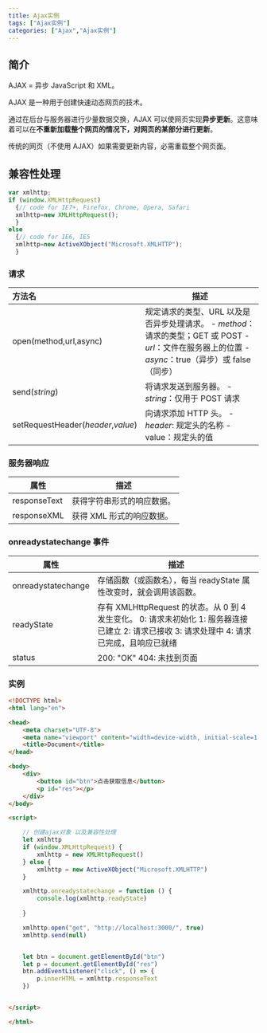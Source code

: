 ```yaml
---
title: Ajax实例
tags: ["Ajax实例"]
categories: ["Ajax","Ajax实例"]
---
```


<!--more-->

## 简介

AJAX = 异步 JavaScript 和 XML。

AJAX 是一种用于创建快速动态网页的技术。

通过在后台与服务器进行少量数据交换，AJAX 可以使网页实现**异步更新**。这意味着可以在**不重新加载整个网页的情况下，对网页的某部分进行更新**。

传统的网页（不使用 AJAX）如果需要更新内容，必需重载整个网页面。

## 兼容性处理

```js
var xmlhttp;
if (window.XMLHttpRequest)
  {// code for IE7+, Firefox, Chrome, Opera, Safari
  xmlhttp=new XMLHttpRequest();
  }
else
  {// code for IE6, IE5
  xmlhttp=new ActiveXObject("Microsoft.XMLHTTP");
  }
```

### 请求

| 方法名                             | 描述                                                         |
| :--------------------------------- | ------------------------------------------------------------ |
| open(method,url,async)             | 规定请求的类型、URL 以及是否异步处理请求。                                                    - *method*：请求的类型；GET 或 POST                                                                       - *url*：文件在服务器上的位置                                                                                      - *async*：true（异步）或 false（同步） |
| send(*string*)                     | 将请求发送到服务器。                                                                                                    - *string*：仅用于 POST 请求 |
| setRequestHeader(*header*,*value*) | 向请求添加 HTTP 头。                                                                                     - *header*: 规定头的名称                                                                                   - value：规定头的值 |

### 服务器响应

| 属性         | 描述                       |
| ------------ | -------------------------- |
| responseText | 获得字符串形式的响应数据。 |
| responseXML  | 获得 XML 形式的响应数据。  |

### onreadystatechange 事件

| 属性               | 描述                                                         |
| ------------------ | ------------------------------------------------------------ |
| onreadystatechange | 存储函数（或函数名），每当 readyState 属性改变时，就会调用该函数。 |
| readyState         | 存有 XMLHttpRequest 的状态。从 0 到 4 发生变化。                                                     0: 请求未初始化                                                                                                                     1: 服务器连接已建立                                                                                                              2: 请求已接收                                                                                                                          3: 请求处理中                                                                                                                        4: 请求已完成，且响应已就绪 |
| status             | 200: "OK"                                                                                                                                 404: 未找到页面 |

### 实例

```html
<!DOCTYPE html>
<html lang="en">

<head>
    <meta charset="UTF-8">
    <meta name="viewport" content="width=device-width, initial-scale=1.0">
    <title>Document</title>
</head>

<body>
    <div>
        <button id="btn">点击获取信息</button>
        <p id="res"></p>
    </div>
</body>

<script>

    // 创建ajax对象 以及兼容性处理
    let xmlhttp
    if (window.XMLHttpRequest) {
        xmlhttp = new XMLHttpRequest()
    } else {
        xmlhttp = new ActiveXObject("Microsoft.XMLHTTP")
    }

    xmlhttp.onreadystatechange = function () {
        console.log(xmlhttp.readyState)
        
    }

    xmlhttp.open("get", "http://localhost:3000/", true)
    xmlhttp.send(null) 


    let btn = document.getElementById("btn")
    let p = document.getElementById("res")
    btn.addEventListener("click", () => {
        p.innerHTML = xmlhttp.responseText
    })


</script>

</html>
```

